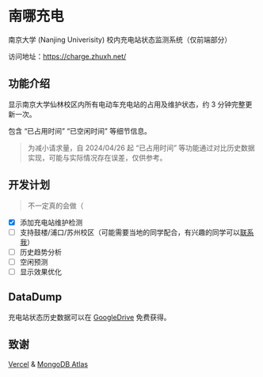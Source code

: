 # 南哪充电

南京大学 (Nanjing Univerisity) 校内充电站状态监测系统（仅前端部分）

访问地址：https://charge.zhuxh.net/

## 功能介绍

显示南京大学仙林校区内所有电动车充电站的占用及维护状态，约 3 分钟完整更新一次。

包含 “已占用时间” “已空闲时间” 等细节信息。

> 为减小请求量，自 2024/04/26 起 “已占用时间” 等功能通过对比历史数据实现，可能与实际情况存在误差，仅供参考。

## 开发计划
> 不一定真的会做（

- [x] 添加充电站维护检测
- [ ] 支持鼓楼/浦口/苏州校区（可能需要当地的同学配合，有兴趣的同学可以[联系我](mailto:zhuxinhao00@gmail.com)）
- [ ] 历史趋势分析
- [ ] 空闲预测
- [ ] 显示效果优化

## DataDump

充电站状态历史数据可以在 [GoogleDrive](https://drive.google.com/drive/folders/1ubZtjE4W07P0NRi36K2cR8D7opyey2b3?usp=sharing) 免费获得。

## 致谢

[Vercel](https://vercel.com/) & [MongoDB Atlas](https://www.mongodb.com/zh-cn/atlas/database)

